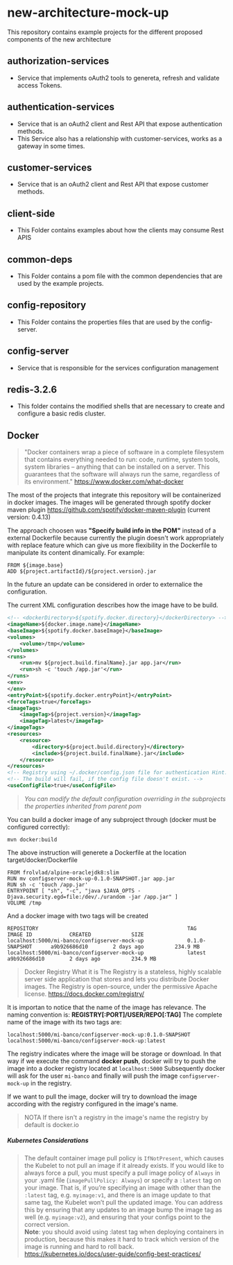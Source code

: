 # new-architecture-mock-up

This repository contains example projects for the different proposed components of the new architecture


## authorization-services

* Service that implements oAuth2 tools to genereta, refresh and validate access Tokens.

## authentication-services

* Service that is an oAuth2 client and  Rest API that expose authentication methods. 
* This Service also has a relationship with customer-services, works as a gateway in some times.

## customer-services

* Service that is an oAuth2 client and  Rest API that expose customer methods. 

## client-side

* This Folder contains examples about how the clients may consume Rest APIS

## common-deps

* This Folder contains a pom file with the common dependencies that are used by the example projects.

## config-repository

* This Folder contains the properties files that are used by the config-server.

## config-server

* Service that is responsible for the services configuration management

## redis-3.2.6

* This folder contains the modified shells that are necessary to create and configure a basic redis cluster.


## Docker
>"Docker containers wrap a piece of software in a complete filesystem that contains everything needed to run: code, runtime, system tools, system libraries – anything that can be installed on a server. This guarantees that the software will always run the same, regardless of its environment."
https://www.docker.com/what-docker

The most of the projects that integrate this repository will be containerized in docker images. The images will be generated through spotify docker maven plugin https://github.com/spotify/docker-maven-plugin (current version: 0.4.13)

The approach choosen was **"Specify build info in the POM"** instead of a external Dockerfile because currently the plugin doesn't work appropriately with replace feature which can give us more flexibility in the Dockerfile to manipulate its content dinamically.
For example:
```docker
FROM ${image.base}
ADD ${project.artifactId}/${project.version}.jar
```
In the future an update can be considered in order to externalice the configuration.

The current XML configuration describes how the image have to be build.
```xml
<!-- <dockerDirectory>${spotify.docker.directory}</dockerDirectory> -->
<imageName>${docker.image.name}</imageName>
<baseImage>${spotify.docker.baseImage}</baseImage>
<volumes>
	<volume>/tmp</volume>
</volumes>
<runs>
	<run>mv ${project.build.finalName}.jar app.jar</run>
	<run>sh -c 'touch /app.jar'</run>
</runs>
<env>
</env>
<entryPoint>${spotify.docker.entryPoint}</entryPoint>
<forceTags>true</forceTags>
<imageTags>
	<imageTag>${project.version}</imageTag>
	<imageTag>latest</imageTag>
</imageTags>
<resources>
	<resource>
		<directory>${project.build.directory}</directory>
		<include>${project.build.finalName}.jar</include>
	</resource>
</resources>
<!-- Registry using ~/.docker/config.json file for authentication Hint: -->
<!-- The build will fail, if the config file doesn't exist. -->
<useConfigFile>true</useConfigFile>
```
>*You can modify the default configuration overriding in the subprojects the properties inherited from parent pom* 

You can build a docker image of any subproject through (docker must be configured correctly):
```ssh
mvn docker:build
```
The above instruction will generete a Dockerfile at the location target/docker/Dockerfile
```
FROM frolvlad/alpine-oraclejdk8:slim
RUN mv configserver-mock-up-0.1.0-SNAPSHOT.jar app.jar
RUN sh -c 'touch /app.jar'
ENTRYPOINT [ "sh", "-c", "java $JAVA_OPTS -Djava.security.egd=file:/dev/./urandom -jar /app.jar" ]
VOLUME /tmp
```
And a docker image with two tags will be created
```
REPOSITORY                                                TAG                 IMAGE ID            CREATED             SIZE
localhost:5000/mi-banco/configserver-mock-up              0.1.0-SNAPSHOT      a9b926686d10        2 days ago          234.9 MB
localhost:5000/mi-banco/configserver-mock-up              latest              a9b926686d10        2 days ago          234.9 MB
```
>Docker Registry
What it is
The Registry is a stateless, highly scalable server side application that stores and lets you distribute Docker images. The Registry is open-source, under the permissive Apache license.
https://docs.docker.com/registry/

It is importan to notice that the name of the image has relevance. 
The naming convention is: **REGISTRY[:PORT]/USER/REPO[:TAG]**
The complete name of the image with its two tags are:
```
localhost:5000/mi-banco/configserver-mock-up:0.1.0-SNAPSHOT
localhost:5000/mi-banco/configserver-mock-up:latest
```
The registry indicates where the image will be storage or download. 
In that way if we execute the command **docker push**, docker will try to push the image into a docker registry located at `localhost:5000` 
Subsequently docker will ask for the user `mi-banco` and finally will push the image `configserver-mock-up` in the registry.

If we want to pull the image, docker will try to download the image according with the registry configured in the image's name.

>NOTA
If there isn't a registry in the image's name the registry by default is docker.io

##### Kubernetes Considerations
>The default container image pull policy is `IfNotPresent`, which causes the Kubelet to not pull an image if it already exists. If you would like to always force a pull, you must specify a pull image policy of `Always` in your .yaml file (`imagePullPolicy: Always`) or specify a `:latest` tag on your image.
That is, if you’re specifying an image with other than the `:latest` tag, e.g. `myimage:v1`, and there is an image update to that same tag, the Kubelet won’t pull the updated image. You can address this by ensuring that any updates to an image bump the image tag as well (e.g. `myimage:v2`), and ensuring that your configs point to the correct version. <br/>
**Note**: you should avoid using :latest tag when deploying containers in production, because this makes it hard to track which version of the image is running and hard to roll back. https://kubernetes.io/docs/user-guide/config-best-practices/